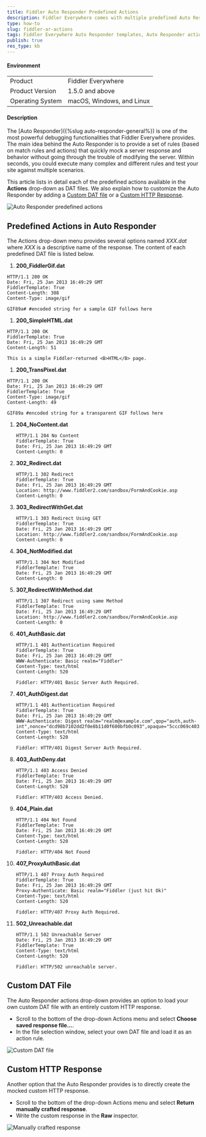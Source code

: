 ```yaml
---
title: Fiddler Auto Responder Predefined Actions
description: Fiddler Everywhere comes with multiple predefined Auto Responder actions that allow you to mock different HTTP responses out of the box.
type: how-to
slug: fiddler-ar-actions
tags: Fiddler Everywhere Auto Responder templates, Auto Responder actions, predefined Fiddler actions
publish: true
res_type: kb
---
```



#### Environment

|   |   |
|---|---|
| Product  | Fiddler Everywhere |
| Product Version | 1.5.0 and above  |
| Operating System | macOS, Windows, and Linux |

#### Description

The [Auto Responder]({%slug auto-responder-general%}) is one of the most powerful debugging functionalities that Fiddler Everywhere provides. The main idea behind the Auto Responder is to provide a set of rules (based on match rules and actions) that quickly mock a server response and behavior without going through the trouble of modifying the server. Within seconds, you could execute many complex and different rules and test your site against multiple scenarios.

This article lists in detail each of the predefined actions available in the **Actions** drop-down as DAT files. We also explain how to customize the Auto Responder by adding a [Custom DAT file](#custom-dat-file) or a [Custom HTTP Response](#custom-http-response).

![Auto Responder predefined actions](../images/livetraffic/autoresponder/kb-auroresponder-actions.png)

## Predefined Actions in Auto Responder

The Actions drop-down menu provides several options named *XXX.dat* where *XXX* is a descriptive name of the response. The content of each predefined DAT file is listed below.

1. **200_FiddlerGif.dat**

```HTTP
HTTP/1.1 200 OK
Date: Fri, 25 Jan 2013 16:49:29 GMT
FiddlerTemplate: True
Content-Length: 308
Content-Type: image/gif

GIF89a# #encoded string for a sample GIF follows here
```

1. **200_SimpleHTML.dat**

```HTTP
HTTP/1.1 200 OK
FiddlerTemplate: True
Date: Fri, 25 Jan 2013 16:49:29 GMT
Content-Length: 51

This is a simple Fiddler-returned <B>HTML</B> page.
```

1. **200_TransPixel.dat**

```HTTP
HTTP/1.1 200 OK
Date: Fri, 25 Jan 2013 16:49:29 GMT
FiddlerTemplate: True
Content-Type: image/gif
Content-Length: 49

GIF89a #encoded string for a transparent GIF follows here
```

1. **204_NoContent.dat**

    ```HTTP
    HTTP/1.1 204 No Content
    FiddlerTemplate: True
    Date: Fri, 25 Jan 2013 16:49:29 GMT
    Content-Length: 0
    ```

1. **302_Redirect.dat**

    ```HTTP
    HTTP/1.1 302 Redirect
    FiddlerTemplate: True
    Date: Fri, 25 Jan 2013 16:49:29 GMT
    Location: http://www.fiddler2.com/sandbox/FormAndCookie.asp
    Content-Length: 0
    ```

1. **303_RedirectWithGet.dat**

    ```HTTP
    HTTP/1.1 303 Redirect Using GET
    FiddlerTemplate: True
    Date: Fri, 25 Jan 2013 16:49:29 GMT
    Location: http://www.fiddler2.com/sandbox/FormAndCookie.asp
    Content-Length: 0
    ```

1. **304_NotModified.dat**

    ```HTTP
    HTTP/1.1 304 Not Modified
    FiddlerTemplate: True
    Date: Fri, 25 Jan 2013 16:49:29 GMT
    Content-Length: 0
    ```

1. **307_RedirectWithMethod.dat**

    ```HTTP
    HTTP/1.1 307 Redirect using same Method
    FiddlerTemplate: True
    Date: Fri, 25 Jan 2013 16:49:29 GMT
    Location: http://www.fiddler2.com/sandbox/FormAndCookie.asp
    Content-Length: 0
    ```

1. **401_AuthBasic.dat**

    ```HTTP
    HTTP/1.1 401 Authentication Required
    FiddlerTemplate: True
    Date: Fri, 25 Jan 2013 16:49:29 GMT
    WWW-Authenticate: Basic realm="Fiddler"
    Content-Type: text/html
    Content-Length: 520

    Fiddler: HTTP/401 Basic Server Auth Required.    
    ```

1. **401_AuthDigest.dat**

    ```HTTP
    HTTP/1.1 401 Authentication Required
    FiddlerTemplate: True
    Date: Fri, 25 Jan 2013 16:49:29 GMT
    WWW-Authenticate: Digest realm="realm@example.com",qop="auth,auth-int",nonce="dcd98b7102dd2f0e8b11d0f600bfb0c093",opaque="5ccc069c403ebaf9f0171e9517f40e41"
    Content-Type: text/html
    Content-Length: 520

    Fiddler: HTTP/401 Digest Server Auth Required. 
    ```

1. **403_AuthDeny.dat**

    ```HTTP
    HTTP/1.1 403 Access Denied
    FiddlerTemplate: True
    Date: Fri, 25 Jan 2013 16:49:29 GMT
    Content-Length: 520

    Fiddler: HTTP/403 Access Denied.   
    ```

1. **404_Plain.dat**

    ```HTTP
    HTTP/1.1 404 Not Found
    FiddlerTemplate: True
    Date: Fri, 25 Jan 2013 16:49:29 GMT
    Content-Type: text/html
    Content-Length: 520

    Fiddler: HTTP/404 Not Found 
    ```

1. **407_ProxyAuthBasic.dat**

    ```HTTP
    HTTP/1.1 407 Proxy Auth Required
    FiddlerTemplate: True
    Date: Fri, 25 Jan 2013 16:49:29 GMT
    Proxy-Authenticate: Basic realm="Fiddler (just hit Ok)"
    Content-Type: text/html
    Content-Length: 520

    Fiddler: HTTP/407 Proxy Auth Required.
    ```

1. **502_Unreachable.dat**

    ```HTTP
    HTTP/1.1 502 Unreachable Server
    Date: Fri, 25 Jan 2013 16:49:29 GMT
    FiddlerTemplate: True
    Content-Type: text/html
    Content-Length: 520

    Fiddler: HTTP/502 unreachable server. 
    ```

## Custom DAT File

The Auto Responder actions drop-down provides an option to load your own custom DAT file with an entirely custom HTTP response. 

- Scroll to the bottom of the drop-down Actions menu and select **Choose saved response file...**.
- In the file selection window, select your own DAT file and load it as an action rule.

![Custom DAT file](../images/livetraffic/autoresponder/kb-auroresponder-custom-dat.png)

## Custom HTTP Response

Another option that the Auto Responder provides is to directly create the mocked custom HTTP response.

- Scroll to the bottom of the drop-down Actions menu and select **Return manually crafted response**.
- Write the custom response in the **Raw** inspector.

![Manually crafted response](../images/livetraffic/autoresponder/kb-auroresponder-manual-response.png)
